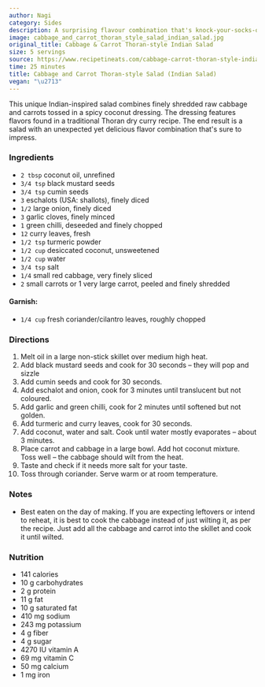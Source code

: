 ```yaml
---
author: Nagi
category: Sides
description: A surprising flavour combination that's knock-your-socks-off-good.
image: cabbage_and_carrot_thoran_style_salad_indian_salad.jpg
original_title: Cabbage & Carrot Thoran-style Indian Salad
size: 5 servings
source: https://www.recipetineats.com/cabbage-carrot-thoran-style-indian-salad/
time: 25 minutes
title: Cabbage and Carrot Thoran-style Salad (Indian Salad)
vegan: "\u2713"
---
```


This unique Indian-inspired salad combines finely shredded raw cabbage and carrots tossed in a spicy coconut dressing. The dressing features flavors found in a traditional Thoran dry curry recipe. The end result is a salad with an unexpected yet delicious flavor combination that's sure to impress.

### Ingredients

* `2 tbsp` coconut oil, unrefined
* `3/4 tsp` black mustard seeds
* `3/4 tsp` cumin seeds
* `3` eschalots (USA: shallots), finely diced
* `1/2` large onion, finely diced
* `3` garlic cloves, finely minced
* `1` green chilli, deseeded and finely chopped
* `12` curry leaves, fresh
* `1/2 tsp` turmeric powder
* `1/2 cup` desiccated coconut, unsweetened
* `1/2 cup` water
* `3/4 tsp` salt
* `1/4` small red cabbage, very finely sliced
* `2` small carrots or 1 very large carrot, peeled and finely shredded

#### Garnish:

* `1/4 cup` fresh coriander/cilantro leaves, roughly chopped

### Directions

1. Melt oil in a large non-stick skillet over medium high heat.
2. Add black mustard seeds and cook for 30 seconds – they will pop and sizzle
3. Add cumin seeds and cook for 30 seconds.
4. Add eschalot and onion, cook for 3 minutes until translucent but not coloured.
5. Add garlic and green chilli, cook for 2 minutes until softened but not golden.
6. Add turmeric and curry leaves, cook for 30 seconds.
7. Add coconut, water and salt. Cook until water mostly evaporates – about 3 minutes.
8. Place carrot and cabbage in a large bowl. Add hot coconut mixture. Toss well – the cabbage should wilt from the heat.
9. Taste and check if it needs more salt for your taste.
10. Toss through coriander. Serve warm or at room temperature.

### Notes

- Best eaten on the day of making. If you are expecting leftovers or intend to reheat, it is best to cook the cabbage instead of just wilting it, as per the recipe. Just add all the cabbage and carrot into the skillet and cook it until wilted.

### Nutrition

* 141 calories
* 10 g carbohydrates
* 2 g protein
* 11 g fat
* 10 g saturated fat
* 410 mg sodium
* 243 mg potassium
* 4 g fiber
* 4 g sugar
* 4270 IU vitamin A
* 69 mg vitamin C
* 50 mg calcium
* 1 mg iron